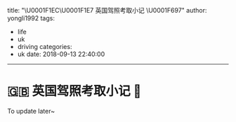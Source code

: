title: "\U0001F1EC\U0001F1E7 英国驾照考取小记 \U0001F697"
author: yongli1992
tags:
  - life
  - uk
  - driving
categories:
  - uk
date: 2018-09-13 22:40:00
---
# 🇬🇧 英国驾照考取小记 🚗

To update later~